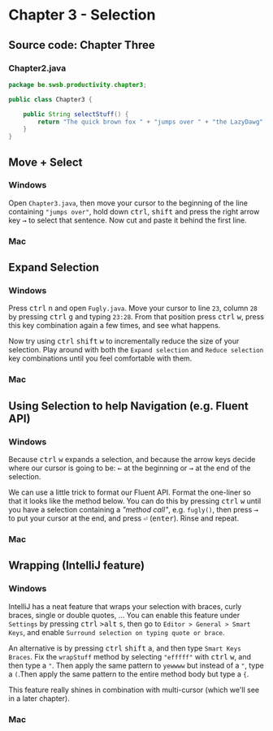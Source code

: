 # Chapter 3 - Selection

## Source code: Chapter Three

<!-- tabs:start -->

### **Chapter2.java**

```java
package be.swsb.productivity.chapter3;

public class Chapter3 {

	public String selectStuff() {
		return "The quick brown fox " + "jumps over " + "the LazyDawg";
	}
}

```

<!-- tabs:end -->

## Move + Select

<!-- tabs:start -->

### **Windows**

Open `Chapter3.java`, then move your cursor to the beginning of the line containing `"jumps over"`, hold
down <kbd>ctrl</kbd>, <kbd>shift</kbd> and press the right arrow key <kbd>&#8594;</kbd> to select that sentence.
Now cut and paste it behind the first line.

### **Mac**

<!-- tabs:end --> 

## Expand Selection

<!-- tabs:start -->

### **Windows**

Press <kbd>ctrl</kbd> <kbd>n</kbd> and open `Fugly.java`.
Move your cursor to line `23`, column `28` by pressing <kbd>ctrl</kbd> <kbd>g</kbd> and typing `23:28`.
From that position press <kbd>ctrl</kbd> <kbd>w</kbd>, press this key combination again a few times, and see what happens.

Now try using <kbd>ctrl</kbd> <kbd>shift</kbd> <kbd>w</kbd> to incrementally reduce the size of your selection. Play around with both the
`Expand selection` and `Reduce selection` key combinations until you feel comfortable with them.

### **Mac**

<!-- tabs:end -->

## Using Selection to help Navigation (e.g. Fluent API)

<!-- tabs:start -->

### **Windows**

Because <kbd>ctrl</kbd> <kbd>w</kbd> expands a selection, and because the arrow keys decide where our cursor is going to be:
<kbd>&#8592;</kbd> at the beginning or <kbd>&#8594;</kbd> at the end of the selection.

We can use a little trick to format our Fluent API.
Format the one-liner so that it looks like the method below. You can do this by pressing <kbd>ctrl</kbd> <kbd>w</kbd> until you have a selection
containing a _"method call"_, e.g. `fugly()`, then press <kbd>&#8594;</kbd> to put your cursor at the end, and press <kbd>&#9166;</kbd>
(<kbd>enter</kbd>).
Rinse and repeat.

### **Mac**

<!-- tabs:end -->

## Wrapping (IntelliJ feature)

<!-- tabs:start -->

### **Windows**

IntelliJ has a neat feature that wraps your selection with braces, curly braces, single or double quotes, ...
You can enable this feature under `Settings` by pressing <kbd>ctrl</kbd> <kbd>>alt</kbd> <kbd>s</kbd>, then go to `Editor > General > Smart Keys`,
and enable `Surround selection on typing quote or brace`.

An alternative is by pressing <kbd>ctrl</kbd> <kbd>shift</kbd> <kbd>a</kbd>, and then type `Smart Keys Braces`.
Fix the `wrapStuff` method by selecting `"efffff"` with <kbd>ctrl</kbd> <kbd>w</kbd>, and then type a `"`.
Then apply the same pattern to `yewwww` but instead of a `"`, type a `(`.Then apply the same pattern to the entire method body but type a `{`.

This feature really shines in combination with multi-cursor (which we'll see in a later chapter).

### **Mac**

<!-- tabs:end -->

